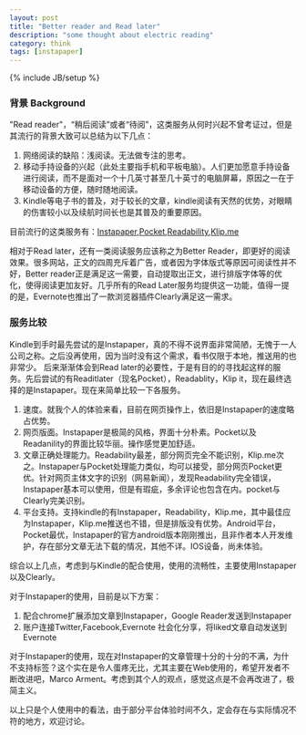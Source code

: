 ```yaml
---
layout: post
title: "Better reader and Read later"
description: "some thought about electric reading"
category: think
tags: [instapaper]
---
```

{% include JB/setup %}


### 背景 Background

"Read reader"，“稍后阅读”或者“待阅”，这类服务从何时兴起不曾考证过，但是其流行的背景大致可以总结为以下几点：

1. 网络阅读的缺陷：浅阅读。无法做专注的思考。
2. 移动手持设备的兴起（此处主要指手机和平板电脑）。人们更加愿意手持设备进行阅读，而不是面对一个十几英寸甚至几十英寸的电脑屏幕，原因之一在于移动设备的方便，随时随地阅读。
3. Kindle等电子书的普及，对于较长的文章，kindle阅读有天然的优势，对眼睛的伤害较小以及续航时间长也是其普及的重要原因。

目前流行的这类服务有：[Instapaper](http://www.instapaper.com),[Pocket](http://getpocket.com/),[Readability](http://readability.com/),[Klip.me](http://www.klip.me/)

相对于Read later，还有一类阅读服务应该称之为Better Reader，即更好的阅读效果。很多网站，正文的四周充斥着广告，或者因为字体版式等原因可阅读性并不好，Better reader正是满足这一需要，自动提取出正文，进行排版字体等的优化，使得阅读更加友好。几乎所有的Read Later服务均提供这一功能，值得一提的是，Evernote也推出了一款浏览器插件Clearly满足这一需求。

### 服务比较

Kindle到手时最先尝试的是Instapaper，真的不得不说界面非常简陋，无愧于一人公司之称。之后没再使用，因为当时没有这个需求，看书仅限于本地，推送用的也非常少。
后来渐渐体会到Read later的必要性，于是有目的的寻找起这样的服务。先后尝试的有Readitlater（现名Pocket），Readablity，Klip it，现在最终选择的是Instapaper。现在来简单比较一下各服务。

1. 速度。就我个人的体验来看，目前在网页操作上，依旧是Instapaper的速度略占优势。
2. 网页版面。Instapaper是极简的风格，界面十分朴素。Pocket以及Readanility的界面比较华丽。操作感觉更加舒适。
3. 文章正确处理能力。Readability最差，部分网页完全不能识别，Klip.me次之。Instapaper与Pocket处理能力类似，均可以接受，部分网页Pocket更优。针对网页主体文字的识别（网易新闻），发现Readability完全错误，Instapaper基本可以使用，但是有瑕疵，多余评论也包含在内。pocket与Clearly完美识别。
4. 平台支持。支持kindle的有Instapaper，Readability，Klip.me，其中最佳应为Instapaper，Klip.me推送也不错，但是排版没有优势。Android平台，Pocket最优，Instapaper的官方android版本刚刚推出，且非作者本人开发维护，存在部分文章无法下载的情况，其他不详。IOS设备，尚未体验。

综合以上几点，考虑到与Kindle的配合使用，使用的流畅性，主要使用Instapaper以及Clearly。

对于Instapaper的使用，目前是以下方案：
1. 配合chrome扩展添加文章到Instapaper，Google Reader发送到Instapaper
2. 账户连接Twitter,Facebook,Evernote 社会化分享，将liked文章自动发送到Evernote

对于Instapaper的使用，现在对Instapaper的文章管理十分的十分的不满，为什不支持标签？这个实在是令人蛋疼无比，尤其主要在Web使用的，希望开发者不断改进吧，Marco Arment。考虑到其个人的观点，感觉这点是不会再改进了，极简主义。

以上只是个人使用中的看法，由于部分平台体验时间不久，定会存在与实际情况不符的地方，欢迎讨论。

